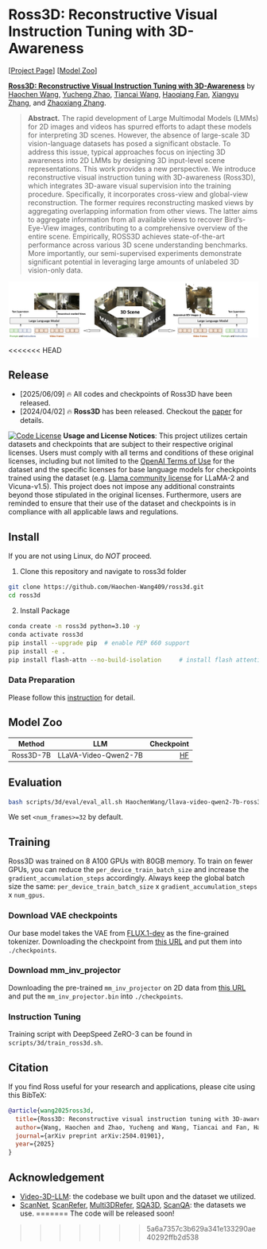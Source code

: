 # Ross3D: Reconstructive Visual Instruction Tuning with 3D-Awareness

[[Project Page](https://haochen-wang409.github.io/ross3d/)] [[Model Zoo](https://huggingface.co/HaochenWang/llava-video-qwen2-7b-ross3d)]

[**Ross3D: Reconstructive Visual Instruction Tuning with 3D-Awareness**](https://arxiv.org/pdf/2504.01901) by
[Haochen Wang](https://haochen-wang409.github.io), 
[Yucheng Zhao](https://scholar.google.com/citations?user=QWemjjQAAAAJ&hl=en),
[Tiancai Wang](https://scholar.google.com/citations?user=YI0sRroAAAAJ&hl=en),
[Haoqiang Fan](https://scholar.google.com/citations?hl=en),
[Xiangyu Zhang](https://scholar.google.com/citations?user=yuB-cfoAAAAJ&hl=en), and
[Zhaoxiang Zhang](https://scholar.google.com/citations?user=qxWfV6cAAAAJ).

> **Abstract.** 
> The rapid development of Large Multimodal Models (LMMs) for 2D images and videos has
> spurred efforts to adapt these models for interpreting 3D scenes. 
> However, the absence of large-scale 3D vision-language datasets 
> has posed a significant obstacle. To address this issue, 
> typical approaches focus on injecting 3D awareness into 
> 2D LMMs by designing 3D input-level scene representations. 
> This work provides a new perspective. We introduce 
> reconstructive visual instruction tuning with 3D-awareness (Ross3D), 
> which integrates 3D-aware visual supervision 
> into the training procedure. Specifically, it incorporates 
> cross-view and global-view reconstruction. The former requires 
> reconstructing masked views by aggregating overlapping information
> from other views. The latter aims to aggregate information from all 
> available views to recover Bird’s-Eye-View images, contributing to a comprehensive overview
> of the entire scene. Empirically, ROSS3D achieves state-of-the-art 
> performance across various 3D scene understanding benchmarks. 
> More importantly, our semi-supervised experiments demonstrate significant potential in leveraging
> large amounts of unlabeled 3D vision-only data.

![](./img/method.png)

<<<<<<< HEAD
## Release

- [2025/06/09] 🔥 All codes and checkpoints of Ross3D have been released. 
- [2024/04/02] 🔥 **Ross3D** has been released. Checkout the [paper](https://arxiv.org/pdf/2504.01901) for details.


[![Code License](https://img.shields.io/badge/Code%20License-Apache_2.0-green.svg)](https://github.com/tatsu-lab/stanford_alpaca/blob/main/LICENSE)
**Usage and License Notices**: This project utilizes certain datasets and checkpoints that are subject to their respective original licenses. Users must comply with all terms and conditions of these original licenses, including but not limited to the [OpenAI Terms of Use](https://openai.com/policies/terms-of-use) for the dataset and the specific licenses for base language models for checkpoints trained using the dataset (e.g. [Llama community license](https://ai.meta.com/llama/license/) for LLaMA-2 and Vicuna-v1.5). This project does not impose any additional constraints beyond those stipulated in the original licenses. Furthermore, users are reminded to ensure that their use of the dataset and checkpoints is in compliance with all applicable laws and regulations.

## Install

If you are not using Linux, do *NOT* proceed.

1. Clone this repository and navigate to ross3d folder
```bash
git clone https://github.com/Haochen-Wang409/ross3d.git
cd ross3d
```

2. Install Package
```bash
conda create -n ross3d python=3.10 -y
conda activate ross3d
pip install --upgrade pip  # enable PEP 660 support
pip install -e .
pip install flash-attn --no-build-isolation     # install flash attention
```


### Data Preparation

Please follow this [instruction](https://github.com/LaVi-Lab/Video-3D-LLM/blob/main/scripts/3d/preprocessing/README.md) for detail.


## Model Zoo

| Method    | LLM                           | Checkpoint |
|-----------|-------------------------------|---:|
| Ross3D-7B | LLaVA-Video-Qwen2-7B |[HF](https://huggingface.co/HaochenWang/llava-video-qwen2-7b-ross3d) |

## Evaluation

```bash
bash scripts/3d/eval/eval_all.sh HaochenWang/llava-video-qwen2-7b-ross3d <num_frames>
```
We set ```<num_frames>=32``` by default.

## Training

Ross3D was trained on 8 A100 GPUs with 80GB memory. 
To train on fewer GPUs, you can reduce the `per_device_train_batch_size` and increase the `gradient_accumulation_steps` accordingly. 
Always keep the global batch size the same: `per_device_train_batch_size` x `gradient_accumulation_steps` x `num_gpus`.

### Download VAE checkpoints

Our base model takes the VAE from [FLUX.1-dev](https://huggingface.co/black-forest-labs/FLUX.1-dev) as the fine-grained tokenizer.
Downloading the checkpoint from [this URL](https://huggingface.co/black-forest-labs/FLUX.1-dev/resolve/main/vae/) and put them into ```./checkpoints```.

### Download mm_inv_projector

Downloading the pre-trained ```mm_inv_projector``` on 2D data from [this URL](https://huggingface.co/HaochenWang/ross3d-utils) and put the ```mm_inv_projector.bin``` into ```./checkpoints```.

### Instruction Tuning

Training script with DeepSpeed ZeRO-3 can be found in ```scripts/3d/train_ross3d.sh```.

## Citation

If you find Ross useful for your research and applications, please cite using this BibTeX:
```bibtex
@article{wang2025ross3d,
  title={Ross3D: Reconstructive visual instruction tuning with 3D-awareness},
  author={Wang, Haochen and Zhao, Yucheng and Wang, Tiancai and Fan, Haoqiang and Zhang, Xiangyu and Zhang, Zhaoxiang},
  journal={arXiv preprint arXiv:2504.01901},
  year={2025}
}
```

## Acknowledgement

- [Video-3D-LLM](https://github.com/LaVi-Lab/Video-3D-LLM/): the codebase we built upon and the dataset we utilized.
- [ScanNet](https://github.com/ScanNet/ScanNet), [ScanRefer](https://github.com/daveredrum/ScanRefer), [Multi3DRefer](https://github.com/3dlg-hcvc/M3DRef-CLIP), [SQA3D](https://github.com/SilongYong/SQA3D), [ScanQA](https://github.com/ATR-DBI/ScanQA): the datasets we use.
=======
The code will be released soon!
>>>>>>> 5a6a7357c3b629a341e133290ae40292ffb2d538
